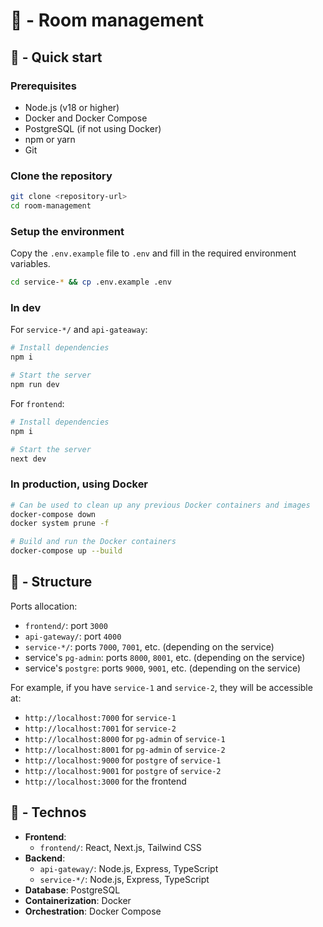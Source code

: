 # 🚪 - Room management

## 🚀 - Quick start

### Prerequisites
- Node.js (v18 or higher)
- Docker and Docker Compose
- PostgreSQL (if not using Docker)
- npm or yarn
- Git

### Clone the repository

```bash
git clone <repository-url>
cd room-management
```

### Setup the environment

Copy the `.env.example` file to `.env` and fill in the required environment variables.

```bash
cd service-* && cp .env.example .env
```

### In dev

For `service-*/` and `api-gateaway`:

```bash
# Install dependencies
npm i

# Start the server
npm run dev
```

For `frontend`:

```bash
# Install dependencies
npm i

# Start the server
next dev
```

### In production, using Docker

```bash
# Can be used to clean up any previous Docker containers and images
docker-compose down
docker system prune -f

# Build and run the Docker containers
docker-compose up --build
```

## 🧱 - Structure

Ports allocation:
- `frontend/`: port `3000`
- `api-gateway/`: port `4000`
- `service-*/`: ports `7000`, `7001`, etc. (depending on the service)
- service's `pg-admin`: ports `8000`, `8001`, etc. (depending on the service)
- service's `postgre`: ports `9000`, `9001`, etc. (depending on the service)

For example, if you have `service-1` and `service-2`, they will be accessible at:
- `http://localhost:7000` for `service-1`
- `http://localhost:7001` for `service-2`
- `http://localhost:8000` for `pg-admin` of `service-1`
- `http://localhost:8001` for `pg-admin` of `service-2`
- `http://localhost:9000` for `postgre` of `service-1`
- `http://localhost:9001` for `postgre` of `service-2`
- `http://localhost:3000` for the frontend

## 📖 - Technos

- **Frontend**: 
  - `frontend/`: React, Next.js, Tailwind CSS
- **Backend**:
  - `api-gateway/`: Node.js, Express, TypeScript
  - `service-*/`: Node.js, Express, TypeScript
- **Database**: PostgreSQL
- **Containerization**: Docker
- **Orchestration**: Docker Compose